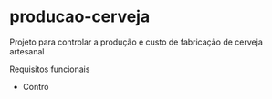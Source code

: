 # producao-cerveja
Projeto para controlar a produção e custo de fabricação de cerveja artesanal


Requisitos funcionais 
*    Contro
